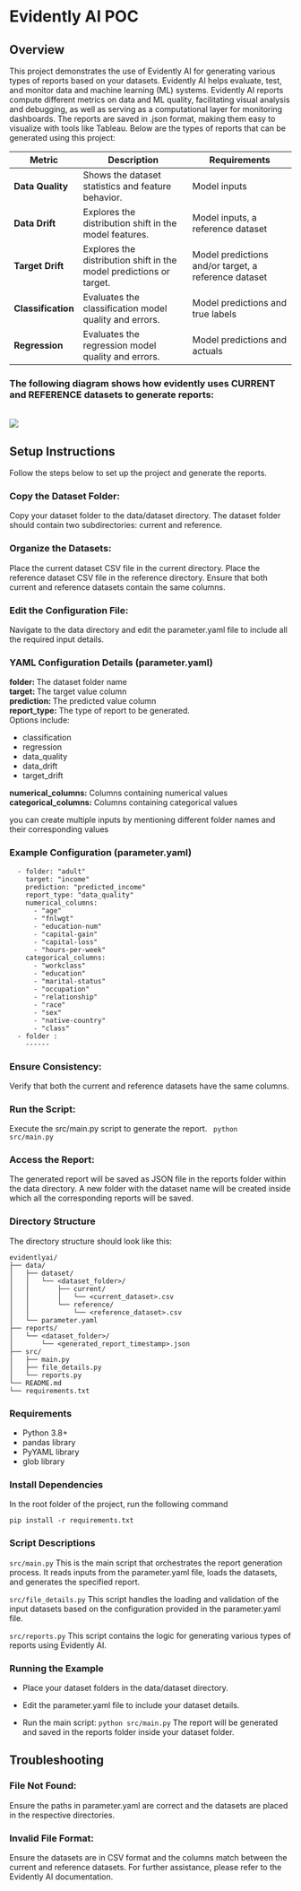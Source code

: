 # Evidently AI POC
## Overview
This project demonstrates the use of Evidently AI for generating various types of reports based on your datasets. Evidently AI helps evaluate, test, and monitor data and machine learning (ML) systems. Evidently AI reports compute different metrics on data and ML quality, facilitating visual analysis and debugging, as well as serving as a computational layer for monitoring dashboards. The reports are saved in .json format, making them easy to visualize with tools like Tableau. Below are the types of reports that can be generated using this project:

| **Metric**          | **Description**                                      | **Requirements**                       |
|---------------------|------------------------------------------------------|----------------------------------------|
| **Data Quality**    | Shows the dataset statistics and feature behavior.   | Model inputs                           |
| **Data Drift**      | Explores the distribution shift in the model features.| Model inputs, a reference dataset      |
| **Target Drift**    | Explores the distribution shift in the model predictions or target.| Model predictions and/or target, a reference dataset |
| **Classification**  | Evaluates the classification model quality and errors.| Model predictions and true labels      |
| **Regression**      | Evaluates the regression model quality and errors.   | Model predictions and actuals          |

### The following diagram shows how evidently uses CURRENT and REFERENCE datasets to generate reports:
<br>
<img src='evidently_report_gen_proc.avif'>
<br>

## Setup Instructions
Follow the steps below to set up the project and generate the reports.

### Copy the Dataset Folder:
Copy your dataset folder to the data/dataset directory.
The dataset folder should contain two subdirectories: current and reference.

### Organize the Datasets:
Place the current dataset CSV file in the current directory.
Place the reference dataset CSV file in the reference directory.
Ensure that both current and reference datasets contain the same columns.

### Edit the Configuration File:
Navigate to the data directory and edit the parameter.yaml file to include all the required input details.

### YAML Configuration Details (parameter.yaml)
<b> folder: </b> The dataset folder name<br>
<b> target: </b>The target value column<br>
<b>prediction: </b> The predicted value column<br>
<b>report_type:</b> The type of report to be generated.<br>Options include:
  - classification<br>
  - regression<br>
  - data_quality<br>
  - data_drift<br>
  - target_drift<br>

<b>numerical_columns:</b> Columns containing numerical values<br>
<b>categorical_columns:</b> Columns containing categorical values<br>

you can create multiple inputs by mentioning different folder names and their corresponding values

### Example Configuration (parameter.yaml)
```
  - folder: "adult"
    target: "income"
    prediction: "predicted_income"
    report_type: "data_quality"
    numerical_columns:
      - "age"
      - "fnlwgt"
      - "education-num"
      - "capital-gain"
      - "capital-loss"
      - "hours-per-week"
    categorical_columns:
      - "workclass"
      - "education"
      - "marital-status"
      - "occupation"
      - "relationship"
      - "race"
      - "sex"
      - "native-country"
      - "class"
  - folder :
    ------
```
### Ensure Consistency:
Verify that both the current and reference datasets have the same columns.

### Run the Script:
Execute the src/main.py script to generate the report.
<code>
python src/main.py
</code>

### Access the Report:
The generated report will be saved as JSON file in the reports folder within the data directory. A new folder with the dataset name will be created inside which all the corresponding reports will be saved.

### Directory Structure
The directory structure should look like this:

```
evidentlyai/
├── data/
│   ├── dataset/
│   │   └── <dataset_folder>/
│   │       ├── current/
│   │       │   └── <current_dataset>.csv
│   │       └── reference/
│   │           └── <reference_dataset>.csv
│   └── parameter.yaml
├── reports/
│   └── <dataset_folder>/
│       └── <generated_report_timestamp>.json
├── src/
│   ├── main.py
│   ├── file_details.py
│   └── reports.py
└── README.md
└── requirements.txt
```

### Requirements
- Python 3.8+<br>
- pandas library<br>
- PyYAML library<br>
- glob library<br>

### Install Dependencies
In the root folder of the project, run the following command

<code>pip install -r requirements.txt</code>

### Script Descriptions
<code>src/main.py</code>
This is the main script that orchestrates the report generation process. It reads inputs from the parameter.yaml file, loads the datasets, and generates the specified report.

<code>src/file_details.py</code>
This script handles the loading and validation of the input datasets based on the configuration provided in the parameter.yaml file.

<code>src/reports.py</code>
This script contains the logic for generating various types of reports using Evidently AI.

### Running the Example
- Place your dataset folders in the data/dataset directory.

- Edit the parameter.yaml file to include your dataset details.

- Run the main script: <code>python src/main.py</code>
The report will be generated and saved in the reports folder inside your dataset folder.

## Troubleshooting
### File Not Found: 
Ensure the paths in parameter.yaml are correct and the datasets are placed in the respective directories.
### Invalid File Format:
Ensure the datasets are in CSV format and the columns match between the current and reference datasets.
For further assistance, please refer to the Evidently AI documentation.